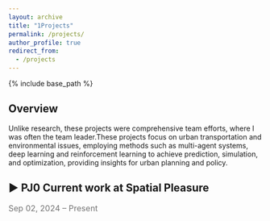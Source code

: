 ```yaml
---
layout: archive
title: "1Projects"
permalink: /projects/
author_profile: true
redirect_from:
  - /projects
---
```


<!-- 在这里添加引入 JavaScript 文件 -->
<!-- <script src="/assets/js//scripts.js"></script> -->
{% include base_path %}

<style>
  .two-column {
    display: flex;
    justify-content: space-between;
    margin-bottom: 20px;
  }

  .two-column > div {
    flex-basis: 49.5%; /* 每一栏占父容器的48%宽度 */
    margin: 10px 20px 10px 0px !important; /* 调整上、右、下、左外边距 */
    /* padding: 20px 15px 10px 15px !important; 依次为上、右、下、左的内边距 */
    background-color: rgba(0, 0, 0, 0.75); /* 背景色，可根据需求调整 */
    border-radius: 8px;
    box-shadow: 0 2px 5px rgba(0, 0, 0, 0.1);
  }

  ul {
    list-style-type: disc; /* 使用圆点作为列表项的标记 */
    margin-left: 5px; /* 调整列表项的左边距 */
  }

  /* toggle时鼠标悬停的样式 */
  #toggle-header {
      cursor: pointer;
      font-weight: bold;
      display: flex;
      align-items: center;
  }

  #toggle-icon {
      margin-right: 8px;
      /* 使得图标在展开/收起时有一个平滑的过渡效果 */
      transition: transform 0.3s ease; 
  }

  #toggle-content {
      display: block; /* 默认展开 */
  }
</style>

## **Overview**
<p>
Unlike research, these projects were comprehensive team efforts, where I was often the team leader.These projects focus on urban transportation and environmental issues, employing methods such as multi-agent systems, deep learning and reinforcement learning to achieve prediction, simulation, and optimization, providing insights for urban planning and policy.
</p>

<h2 class="toggle-header" style="cursor: pointer;">
  <span class="toggle-icon">▶</span><strong> PJ0 Current work at Spatial Pleasure</strong>
</h2>
<p style="color: #757575; font-size: 16px;">Sep 02, 2024 – Present</p>
<div class="toggle-content" style="display: none;">
  <p style="margin-top: 10px; margin-bottom: 10px;">
  I work remotely at 0.6 FTE per month as a data scientist. My main responsibilities include processing and integrating traffic data, developing traffic simulation models and optimization systems.<br>
  In many ways, the work here is more akin to research, as the projects require strong knowledge of mathematical statistics and involve exploratory methods. I look forward to collaborating with the company's lab to publish the outcomes of our projects if the opportunity arises.<br>
  Currently, I am primarily responsible for two projects:
  </p>
  <div class="two-column">
    <!-- 注意间距是调整padding-top: 10px -->
    <div style="padding-top: 10px; padding-left: 20px; padding-right: 20px; ">
      <h3 style="margin-top: 15px;">1 Origin-Destination Estimation in Sapporo</h3>
      <p>We use the four-step model of trip generation, trip distribution, mode choice and route assignment to predict traffic demand and identify key factors and patterns, offering insights on public transit capacity allocation.</p>

      <ul>
        <li>How can we fully leverage GTFS, IC card, and socioeconomic data to achieve spatiotemporal clustering of OD trips?</li>
        <li>How can environmental factors (e.g., carbon emissions, noise pollution) be considered into the model for the sustainability of public transportation?</li>
        <li>How can machine learning algorithms be utilized to perform data-driven modeling without predefined assumptions, enhancing the model's flexibility?</li>
        <li>......</li>
      </ul>
    </div>

    <div style="padding-top: 10px; padding-left: 20px; padding-right: 20px; ">
      <h3 style="margin-top: 15px;">2 Multi-Agent Transport Simulation in Tyoko</h3>
      <p>The four-step model relies on aggregated data, limiting its ability to reflect individual travel decisions while agent-based models can compensate for this.</p>

      <ul>
        <li>How can we incorporate new travel modes (e.g., autonomous driving, shared mobility) into the traffic simulation?</li>
        <li>How can we model heterogeneity in agent behavior (e.g., income and age) by differentiating parameters in utility functions?</li>
        <li>How can we integrate the influence of behavioral psychology on the rational agent, such as acceptability of autonomous vehicles? </li>
        <li>......</li>
      </ul>
    </div>
  </div>
</div>
<!-- 分隔线 -->
<hr style="border: none; height: 0.5px; background-color: #757575; margin-top: 10px; margin-bottom: 10px;">

<!-- {% include base_path %} -->
<h2 class="toggle-header" style="cursor: pointer;">
  <span class="toggle-icon">▶</span><strong> PJ1 Optimizing electric vehicle charging station placement using reinforcement learning</strong>
</h2>
<p style="color: #757575; font-size: 16px;">June 20, 2024 – Aug 15, 2024</p>
<div class="toggle-content" style="display: none;">
  <!-- 关键词部分 -->
  <p><strong>Keywords:</strong> electric vehicle charging station, location selection, reinforcement learning, spatial optimization</p>

  <!-- 父容器 -->
  <div class="content-wrapper" style="display: flex; max-height: 400px; align-items: flex-start;">
    <div id="projectCarousel_1" class ="carousel slide" data-ride="carousel" style="flex-basis: 50%; max-height: 400px">
      <ol class="carousel-indicators">
        <li data-target="#projectCarousel_1" data-slide-to="0" class="active"></li>
        <li data-target="#projectCarousel_1" data-slide-to="1"></li>
        <li data-target="#projectCarousel_1" data-slide-to="2"></li>
      </ol>
      <div class="carousel-inner">
        <div class="carousel-item active">
          <iframe src="/files/project_1/graph.html" width="100%" height="100%" style="border:none;"></iframe>
          <div class="carousel-caption d-none d-md-block">
            <h5>Iterative optimization of utility by different RL algorithms</h5>
          </div>
           <!-- 放大按钮 -->
          <!-- <button class="enlarge-btn" onclick="openModal('/images/research_1/img_1.png')">🔍</button> -->
        </div>
        <div class="carousel-item">
          <div class="d-block w-100" style="height: 500px;">
            <iframe src="/files/project_1/map.html" width="100%" height="100%" style="border:none;"></iframe>
          </div>
          <div class="carousel-caption d-none d-md-block">
            <h5>The optimal charging station placement by DQN algorithm</h5>
          </div>
           <!-- 放大按钮 -->
          <!-- <button class="enlarge-btn" onclick="openModal('/images/research_1/img_1.png')">🔍</button> -->
        </div>
      </div>
      <!-- Controls -->
      <a class="carousel-control-prev" href="#projectCarousel_1" role="button" data-slide="prev">
        <span class="carousel-control-prev-icon" aria-hidden="true"></span>
        <span class="sr-only">Previous</span>
      </a>
      <a class="carousel-control-next" href="#projectCarousel_1" role="button" data-slide="next">
        <span class="carousel-control-next-icon" aria-hidden="true"></span>
        <span class="sr-only">Next</span>
      </a>
    </div>
    <!-- 轮播图放大模态框 HTML -->
    <!-- <div id="imageModal" class="modal">
      <span class="close" onclick="closeModal()">&times;</span>
      <img class="modal-content" id="modalImg">
    </div> -->
    <!-- 摘要部分 -->
    <div class="research-summary" style="flex-basis: 50%; max-height: 400px; overflow-y: auto; padding: 10px; margin-left: 20px;">
      <p>Optimizing electric vehicle charging station placement is key to implementing zero-emission policies in central London. Using <a href="https://openchargemap.org/site" target="_blank" style="color: #757575;">open charge map data</a>, the study framed the problem as a reinforcement learning task, where the agent learns to take optimal actions by adjusting its strategy based on feedback. This results in a deployment that balances coverage benefits and time costs within budget constraints, maximizing overall utility.</p>
      <p><strong>Components of the RL problem</strong></p>
      <ul>
        <li><strong>State</strong>: The current spatial layout of charging stations and charger configuration.</li>
        <li><strong>Action</strong>: Adding new charging stations, increasing the capacity of existing stations, or relocating stations.</li>
        <li><strong>Reward</strong>: The difference in total utility before and after each layout modification.</li>
        <li><strong>Algorithms</strong>: Deep Q-learning Network (DQN), Advantage Actor-Critic (A2C) and Proximal Policy Optimization (PPO).</li>
      </ul>

      <p>As a result, reinforcement learning algorithms show significant improvements over traditional methods, with the DQN-based layout performing best across metrics. Each algorithm offers unique strengths: DQN minimizes travel time in high-demand areas, A2C improves overall service balance, and PPO enhances charging efficiency at existing stations.</p>
    </div>
  </div>
  <p style="margin-top: 35px; margin-bottom: 0;"><strong>Honor:</strong> High distinction (96/100) in course <a href="https://www.lse.ac.uk/resources/calendar2023-2024/courseGuides/ST/2023_ST455.htm"> ST455 Reinforcement Learning </a></p>
</div>
<link rel="stylesheet" href="https://cdnjs.cloudflare.com/ajax/libs/font-awesome/5.15.4/css/all.min.css">
<p style="margin-top: 0px; margin-bottom: 0;">Preprint forthcoming on arXiv. <a href="/files/project_1/notebook.html" target="_blank">Notebook</a>. Code available on <a href="https://github.com/Minw913/ReinEV-Charging-Station-Optimization" target="_blank"><i class="fab fa-github"></i> GitHub</a>.</p>

<!-- 分隔线 -->
<hr style="border: none; height: 0.5px; background-color: #757575; margin-top: 10px; margin-bottom: 10px;">


<h2 class="toggle-header" style="cursor: pointer;">
  <span class="toggle-icon">▶</span><strong> PJ2 Disentangling associations between socio-environmental dynamics and subjective well-being during and after COVID-19</strong>
</h2>
<p style="color: #757575; font-size: 16px;">Feb 01, 2023 – Aug 25, 2023</p>
<div class="toggle-content" style="display: none;">
  <!-- 关键词部分 -->
  <p><strong>Keywords:</strong> subjective well-being, neighborhood resilience, COVID-19, explainable machine learning, social media data</p>

  <!-- 父容器 -->
  <div class="content-wrapper" style="display: flex; max-height: 400px; align-items: flex-start;">
    <div id="projectCarousel_2" class = "carousel slide" data-ride="carousel" style="flex-basis: 50%; max-height: 400px">
      <ol class="carousel-indicators">
        <li data-target="#projectCarousel_2" data-slide-to="0" class="active"></li>
        <li data-target="#projectCarousel_2" data-slide-to="1"></li>
        <li data-target="#projectCarousel_2" data-slide-to="2"></li>
        <li data-target="#projectCarousel_2" data-slide-to="3"></li>
        <li data-target="#projectCarousel_2" data-slide-to="4"></li>
      </ol>
      <div class="carousel-inner">
        <div class="carousel-item active">
          <img src="/images/project_2/img_1.png" class="d-block mx-auto" alt="Research Image 1"
          style="margin-top: 70px;">
          <div class="carousel-caption d-none d-md-block">
            <h5>Project framework and workflow</h5>
          </div>
          <!-- 放大按钮 -->
          <!-- <button class="enlarge-btn" onclick="openModal('/images/research_1/img_1.png')">🔍</button> -->
        </div>
        <div class="carousel-item">
          <div class="d-block w-100" style="height: 500px;">
            <img src="/images/project_2/img_2.png" class="d-block mx-auto" alt="Research Image 1"
            style="margin-top: 70px;">
          </div>
          <div class="carousel-caption d-none d-md-block">
            <h5>Spatiotemporal SWB extracted by ChatGPT and BERT</h5>
          </div>
        </div>
        <!-- 放大按钮 -->
        <!-- <button class="enlarge-btn" onclick="openModal('/images/research_1/img_1.png')">🔍</button> -->
        <div class="carousel-item">
          <div class="d-block w-100" style="height: 500px;">
            <img src="/images/project_2/img_3.png" class="d-block mx-auto" alt="Research Image 1"
            style="margin-top: 70px;">
          </div>
          <div class="carousel-caption d-none d-md-block">
            <h5 style="font-size: 14px;">Resilience stage division by Regression Discontinuity Design</h5>
          </div>
           <!-- 放大按钮 -->
          <!-- <button class="enlarge-btn" onclick="openModal('/images/research_1/img_1.png')">🔍</button> -->
        </div>
        <div class="carousel-item">
          <div class="d-block w-100" style="height: 500px;">
            <img src="/images/project_2/img_4.png" class="d-block mx-auto" alt="Research Image 1"
            style="margin-top: 70px;">
          </div>
          <div class="carousel-caption d-none d-md-block">
            <h5>The Global Spatiotemporal impact of SWB using SHAP</h5>
          </div>
           <!-- 放大按钮 -->
          <!-- <button class="enlarge-btn" onclick="openModal('/images/research_1/img_1.png')">🔍</button> -->
        </div>
        <div class="carousel-item">
          <div class="d-block w-100" style="height: 500px;">
            <img src="/images/project_2/img_5.png" class="d-block mx-auto" alt="Research Image 1"
            style="margin-top: 70px;">
          </div>
          <div class="carousel-caption d-none d-md-block">
            <h5 style="font-size: 14px;">Associations between Socio-Environmental Dynamics and SWB</h5>
          </div>
           <!-- 放大按钮 -->
          <!-- <button class="enlarge-btn" onclick="openModal('/images/research_1/img_1.png')">🔍</button> -->
        </div>
      </div>
      <!-- Controls -->
      <a class="carousel-control-prev" href="#projectCarousel_2" role="button" data-slide="prev">
        <span class="carousel-control-prev-icon" aria-hidden="true"></span>
        <span class="sr-only">Previous</span>
      </a>
      <a class="carousel-control-next" href="#projectCarousel_2" role="button" data-slide="next">
        <span class="carousel-control-next-icon" aria-hidden="true"></span>
        <span class="sr-only">Next</span>
      </a>
    </div>
    <!-- 轮播图放大模态框 HTML -->
    <!-- <div id="imageModal" class="modal">
      <span class="close" onclick="closeModal()">&times;</span>
      <img class="modal-content" id="modalImg">
    </div> -->
    <!-- 摘要部分 -->
    <div class="research-summary" style="flex-basis: 50%; max-height: 400px; overflow-y: auto; padding: 10px; margin-left: 20px;">
      <p>During the COVID-19 pandemic, urban residents' subjective well-being (SWB) was at risk, but few studies examined its relationship with neighborhood-level socio-economic and built-environment factors. This study bridges that gap by analyzing over one million geo-tagged social media posts from Shanghai.</p>
      <p><strong>Key contributions</strong></p>
      <ul>
        <li>Utilized the ChatGPT API to analyze social media sentiment indices, combined with BerTopic to extract high-frequency topics, revealing the spatiotemporal dynamics of urban emotions during public disturbances.</li>

        <li>Used Regression Discontinuity Design (RDD) to divide the COVID-19 outbreak in Shanghai into six SWB stages, analyzing key events' impact on public sentiment before, during, and after the pandemic.</li>

        <li>Applied a Fully Connected Neural Network (FCNN) model to examine the relationship between sentiment scores and socio-economic as well as built-environment factors at the neighborhood level, with the SHAP framework used to explain the model.</li>
      </ul>

      <p>The study found that green and blue spaces boost psychological resilience, while higher road density, attraction accessibility, and healthcare services reduce the link between sentiment, income, and aging. These insights inform urban planning and policy-making to enhance residents' resilience.</p>
    </div>
  </div>
<!-- </div> -->
<link rel="stylesheet" href="https://cdnjs.cloudflare.com/ajax/libs/font-awesome/5.15.4/css/all.min.css">
<p style="margin-top: 35px; margin-bottom: 0;"><strong>Honor:</strong> <a href="http://wupen.org/competitions/68?type\=vote">The First Prize in the 7th Chengyuan Cup</a>; <a href="https://www.isocui.org/icui2023/">Best Presentation Award in GSCS & ICUI 2023</a>; Submitted to the journal <i>Computers, Environment and Urban Systems</i>.</p>
</div>
<!-- 分隔线 -->
<hr style="border: none; height: 0.5px; background-color: #757575; margin-top: 10px; margin-bottom: 10px;">


<h2 class="toggle-header" style="cursor: pointer;">
  <span class="toggle-icon">▶</span><strong> PJ3 NoiseLoc: campus noise monitoring and traceability system</strong>
</h2>
<p style="color: #757575; font-size: 16px;">June 01, 2021 – Nov 17, 2022</p>
<div class="toggle-content" style="display: none;">
  <!-- 关键词部分 -->
  <p><strong>Keywords:</strong> noise traceability, sound classification and intensity prediction, interactive web app</p>

  <!-- 父容器 -->
  <div class="content-wrapper" style="display: flex; max-height: 400px; align-items: flex-start;">
    <div id="video-container" style="flex-basis: 50%; max-height: 400px;">
      <!-- 添加MP4视频 -->
      <video class="d-block mx-auto" controls style="margin-top: 50px; width: 100%; max-height: 400px;">
        <source src="/files/project_3/demo_video.mp4" type="video/mp4">
        Your browser does not support the video tag.
      </video>
    </div>
    <!-- 摘要部分 -->
    <div class="research-summary" style="flex-basis: 50%; max-height: 400px; overflow-y: auto; padding: 10px; margin-left: 20px;">
      <p>Campus noise affects students and staff, and the noise tracing system provides precise analysis and decision-making support. This project uses GIS technology to create a multi-dimensional noise map, incorporating user feedback to identify noise sources. The interactive website features noise info, scenario distribution, event simulation, and source tracking.</p>
      <p><strong>Key technologies</strong></p>
      <ul>
        <li>Employ a geometric acoustic ray tracing method to simulate noise propagation, accounting for reflection, diffraction, and atmospheric absorption, enabling accurate noise propagation calculations across different sources.</li>

        <li>Applied VGGish model and CNN network based on Short-Time Fourier Transform and mel-spectrogram features to classify and measure campus noise intensity.</li>

        <li>Developed the jarcpy module to replace ArcPy, combining shapely to re-implement functions like shape conversion, data statistics, distance calculation, and topology, improving compatibility and computational speed significantly in the Python3 environment.</li>
      </ul>
    </div>
  </div>
<!-- </div> -->
  <p style="margin-top: 35px; margin-bottom: 0;"><strong>Honor:</strong> The Grand Prize in the 1st 'Sky Cup' National College Students Spatial Information Technology Competition </p>
</div>
<link rel="stylesheet" href="https://cdnjs.cloudflare.com/ajax/libs/font-awesome/5.15.4/css/all.min.css">
<p style="margin-top: 0px; margin-bottom: 0;"><a href="http://public.dupetrc.qiyi.us:31382/app_noise_loc/home" target="_blank"><i class="fas fa-globe"></i> Our Website</a></p>
<!-- 分隔线 -->
<hr style="border: none; height: 0.5px; background-color: #757575; margin-top: 10px; margin-bottom: 10px;">